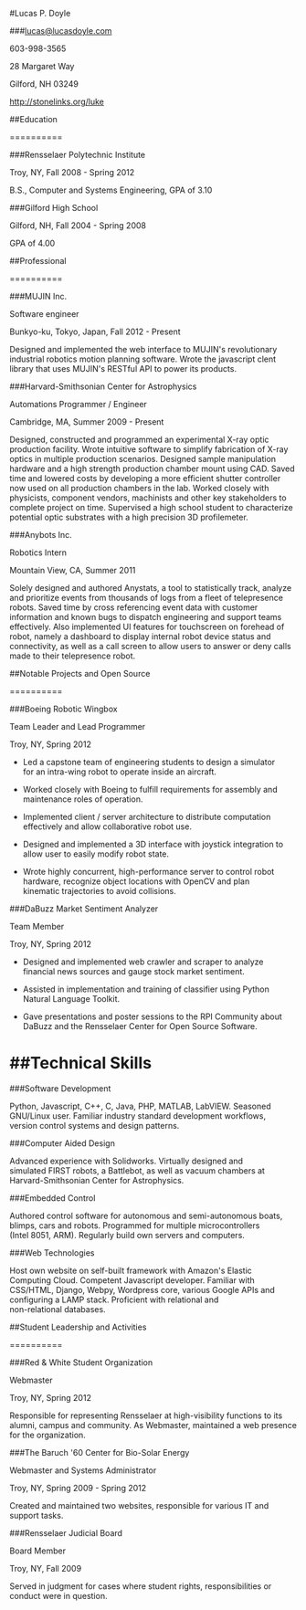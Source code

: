 #Lucas P. Doyle

###lucas@lucasdoyle.com

603-998-3565

28 Margaret Way

Gilford, NH 03249

http://stonelinks.org/luke



##Education

==========



###Rensselaer Polytechnic Institute

Troy, NY, Fall 2008 - Spring 2012

B.S., Computer and Systems Engineering, GPA of 3.10



###Gilford High School

Gilford, NH, Fall 2004 - Spring 2008

GPA of 4.00



##Professional

==========



###MUJIN Inc.

Software engineer

Bunkyo-ku, Tokyo, Japan, Fall 2012 - Present

Designed and implemented the web interface to MUJIN's revolutionary industrial robotics motion planning software. Wrote the javascript clent library that uses MUJIN's RESTful API to power its products.



###Harvard-Smithsonian Center for Astrophysics

Automations Programmer / Engineer

Cambridge, MA, Summer 2009 - Present

Designed, constructed and programmed an experimental X-ray optic production facility. Wrote intuitive software to simplify fabrication of X-ray optics in multiple production scenarios. Designed sample manipulation hardware and a high strength production chamber mount using CAD. Saved time and lowered costs by developing a more efficient shutter controller now used on all production chambers in the lab. Worked closely with physicists, component vendors, machinists and other key stakeholders to complete project on time. Supervised a high school student to characterize potential optic substrates with a high precision 3D profilemeter.



###Anybots Inc.

Robotics Intern

Mountain View, CA, Summer 2011

Solely designed and authored Anystats, a tool to statistically track, analyze and prioritize events from thousands of logs from a fleet of telepresence robots. Saved time by cross referencing event data with customer information and known bugs to dispatch engineering and support teams effectively. Also implemented UI features for touchscreen on forehead of robot, namely a dashboard to display internal robot device status and connectivity, as well as a call screen to allow users to answer or deny calls made to their telepresence robot.



##Notable Projects and Open Source

==========



###Boeing Robotic Wingbox

Team Leader and Lead Programmer

Troy, NY, Spring 2012

 - Led a capstone team of engineering students to design a simulator     
   for an intra-wing robot to operate inside an aircraft. 

 - Worked closely with Boeing to fulfill requirements for assembly and   
   maintenance roles of operation. 

 - Implemented client / server architecture to distribute computation    
   effectively and allow collaborative robot use. 

 - Designed and implemented a 3D interface with joystick integration to  
   allow user to easily modify robot state. 

 - Wrote highly concurrent, high-performance server to control robot     
   hardware, recognize object locations with OpenCV and plan          
   kinematic trajectories to avoid collisions. 



###DaBuzz Market Sentiment Analyzer

Team Member

Troy, NY, Spring 2012

 - Designed and implemented web crawler and scraper to analyze           
   financial news sources and gauge stock market sentiment. 

 - Assisted in implementation and training of classifier using Python    
   Natural Language Toolkit. 

 - Gave presentations and poster sessions to the RPI Community about     
   DaBuzz and the Rensselaer Center for Open Source Software. 



##Technical Skills
==========

###Software Development

Python, Javascript, C++, C, Java, PHP, MATLAB, LabVIEW. Seasoned      
GNU/Linux user. Familiar industry standard development workflows,     
version control systems and design patterns. 



###Computer Aided Design  

Advanced experience with Solidworks. Virtually designed and           
simulated FIRST robots, a Battlebot, as well as vacuum chambers at    
Harvard-Smithsonian Center for Astrophysics. 



###Embedded Control

Authored control software for autonomous and semi-autonomous boats,   
blimps, cars and robots. Programmed for multiple microcontrollers     
(Intel 8051, ARM). Regularly build own servers and computers. 



###Web Technologies

Host own website on self-built framework with Amazon's Elastic        
Computing Cloud. Competent Javascript developer. Familiar with        
CSS/HTML, Django, Webpy, Wordpress core, various Google APIs and      
configuring a LAMP stack. Proficient with relational and              
non-relational databases. 



##Student Leadership and Activities

==========



###Red & White Student Organization

Webmaster

Troy, NY, Spring 2012

Responsible for representing Rensselaer at high-visibility functions to its alumni, campus and community. As Webmaster, maintained a web presence for the organization.



###The Baruch '60 Center for Bio-Solar Energy

Webmaster and Systems Administrator

Troy, NY, Spring 2009 - Spring 2012

Created and maintained two websites, responsible for various IT and support tasks.



###Rensselaer Judicial Board

Board Member

Troy, NY, Fall 2009

Served in judgment for cases where student rights, responsibilities or conduct were in question.




